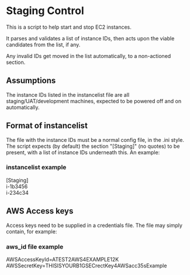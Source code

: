 # Staging Control #
This is a script to help start and stop EC2 instances.

It parses and validates a list of instance IDs,
then acts upon the viable candidates from the list, if any.

Any invalid IDs get moved in the list automatically, to a non-actioned section.


## Assumptions ##
The instance IDs listed in the instancelist file are all
staging/UAT/development machines, expected to be powered
off and on automatically.


## Format of instancelist ##
The file with the instance IDs must be a normal config file,
in the .ini style. The script expects (by default) the section
"[Staging]" (no quotes) to be present, with a list of instance IDs
underneath this. An example:
### instancelist example ###
[Staging]  
i-1b3456  
i-234c34  


## AWS Access keys ##
Access keys need to be supplied in a credentials file.
The file may simply contain, for example:
### aws_id file example ###
AWSAccessKeyId=ATEST2AWS4EXAMPLE12K  
AWSSecretKey=THISISYOURB1GSECrectKey4AWSacc35sExample  


